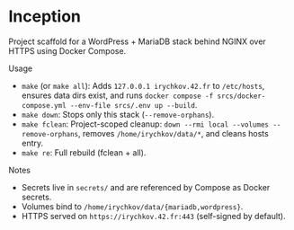 # Inception

Project scaffold for a WordPress + MariaDB stack behind NGINX over HTTPS using Docker Compose.

Usage
- `make` (or `make all`): Adds `127.0.0.1 irychkov.42.fr` to `/etc/hosts`, ensures data dirs exist, and runs `docker compose -f srcs/docker-compose.yml --env-file srcs/.env up --build`.
- `make down`: Stops only this stack (`--remove-orphans`).
- `make fclean`: Project-scoped cleanup: `down --rmi local --volumes --remove-orphans`, removes `/home/irychkov/data/*`, and cleans hosts entry.
- `make re`: Full rebuild (fclean + all).

Notes
- Secrets live in `secrets/` and are referenced by Compose as Docker secrets.
- Volumes bind to `/home/irychkov/data/{mariadb,wordpress}`.
- HTTPS served on `https://irychkov.42.fr:443` (self-signed by default).
